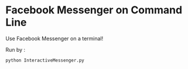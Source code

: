 # Facebook Messenger on Command Line

Use Facebook Messenger on a terminal!

Run by :
```
python InteractiveMessenger.py
```
